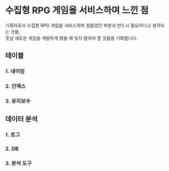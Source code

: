 # 수집형 RPG 게임을 서비스하며 느낀 점

 기획자로서 수집형 RPG 게임을 서비스하며 힘들었던 부분과 반드시 필요하다고 생각되는 것들,  
 훗날 새로운 게임을 개발하게 됐을 때 잊지 말아야 할 것들을 기록합니다.  
 

##  테이블

###  1. 네이밍

 

###  2. 인덱스

 

###  3. 유지보수

 

##  데이터 분석

###  1. 로그

 

###  2. DB

 

###  3. 분석 도구

 



